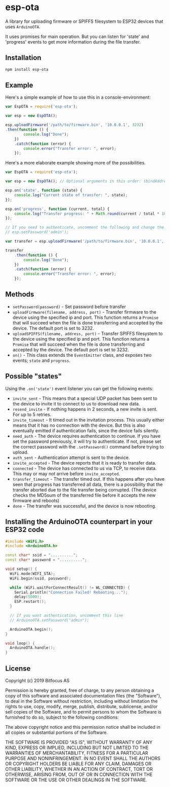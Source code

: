 # esp-ota

A library for uploading firmware or SPIFFS filesystem to ESP32 devices that uses `ArduinoOTA`.

It uses promises for main operation. But you can listen for 'state' and 'progress' events to get more information during the file transfer.

## Installation

```bash
npm install esp-ota
```

## Example

Here's a simple example of how to use this in a console-environment:

```js
var EspOTA = require('esp-ota');

var esp = new EspOTA();

esp.uploadFirmware('/path/to/firmware.bin', '10.0.0.1', 3232)
.then(function () {
		console.log("Done");
	})
	.catch(function (error) {
		console.error("Transfer error: ", error);
	});
```


Here's a more elaborate example showing more of the possibilities.

```js
var EspOTA = require('esp-ota');

var esp = new EspOTA(); // Optional arguments in this order: (bindAddress, bindPort, chunkSize, secondsTimeout)

esp.on('state', function (state) {
	console.log("Current state of transfer: ", state);
});

esp.on('progress', function (current, total) {
	console.log("Transfer progress: " + Math.round(current / total * 100) + "%");
});

// If you need to authenticate, uncomment the following and change the password
// esp.setPassword('admin');

var transfer = esp.uploadFirmware('/path/to/firmware.bin', '10.0.0.1', 3232);

transfer
	.then(function () {
		console.log("Done");
	})
	.catch(function (error) {
		console.error("Transfer error: ", error);
	});
```

## Methods

* `setPassword(password)` - Set password before transfer
* `uploadFirmware(filename, address, port)` - Transfer firmware to the device using the specified ip and port. This function returns a `Promise` that will succeed when the file is done transferring and accepted by the device. The default port is set to 3232.
* `uploadSPIFFS(filename, address, port)` - Transfer SPIFFS filesystem to the device using the specified ip and port. This function returns a `Promise` that will succeed when the file is done transferring and accepted by the device. The default port is set to 3232.
* `on()` - This class extends the `EventEmitter` class, and exposes two events; `state` and `progress`.

## Possible "states"

Using the `.on('state')` event listener you can get the following events:

 * `invite_sent` - This means that a special UDP packet has been sent to the device to invite it to connect to us to download new data.
 * `resend_invite` - If nothing happens in 2 seconds, a new invite is sent. For up to 5 retries.
 * `invite_timeout` - It timed out in the invitation process. This usually either means that it has no connection with the device. But this is also eventually emitted if authentication fails, since the device fails silently.
 * `need_auth` - The device requires authentication to continue. If you have set the password previously, it will try to authenticate. If not, please set the correct password with the `.setPassword()` command before trying to upload.
 * `auth_sent` - Authentication attempt is sent to the device.
 * `invite_accepted` - The device reports that it is ready to transfer data.
 * `connected` - The device has connected to us via TCP, to receive data. This may or may not arrive before `invite_accepted`.
 * `transfer_timeout` - The transfer timed out. If this happens after you have seen that progress has transferred all data, there is a possibility that the transfer aborted due to the file transfer being corrupted. (The device checks the MD5sum of the transferred file before it accepts the new firmware and reboots)
 * `done` - The transfer was successful, and the device is now rebooting.

## Installing the ArduinoOTA counterpart in your ESP32 code

```c++
#include <WiFi.h>
#include <ArduinoOTA.h>

const char* ssid = "..........";
const char* password = "..........";

void setup() {
  WiFi.mode(WIFI_STA);
  WiFi.begin(ssid, password);

  while (WiFi.waitForConnectResult() != WL_CONNECTED) {
    Serial.println("Connection Failed! Rebooting...");
    delay(5000);
    ESP.restart();
  }

  // If you want authentication, uncomment this line
  // ArduinoOTA.setPassword("admin");

  ArduinoOTA.begin();
}

void loop() {
  ArduinoOTA.handle();
}
```

## License

Copyright (c) 2019 Bitfocus AS

Permission is hereby granted, free of charge, to any person obtaining a copy
of this software and associated documentation files (the "Software"), to deal
in the Software without restriction, including without limitation the rights
to use, copy, modify, merge, publish, distribute, sublicense, and/or sell
copies of the Software, and to permit persons to whom the Software is
furnished to do so, subject to the following conditions:

The above copyright notice and this permission notice shall be included in all
copies or substantial portions of the Software.

THE SOFTWARE IS PROVIDED "AS IS", WITHOUT WARRANTY OF ANY KIND, EXPRESS OR
IMPLIED, INCLUDING BUT NOT LIMITED TO THE WARRANTIES OF MERCHANTABILITY,
FITNESS FOR A PARTICULAR PURPOSE AND NONINFRINGEMENT. IN NO EVENT SHALL THE
AUTHORS OR COPYRIGHT HOLDERS BE LIABLE FOR ANY CLAIM, DAMAGES OR OTHER
LIABILITY, WHETHER IN AN ACTION OF CONTRACT, TORT OR OTHERWISE, ARISING FROM,
OUT OF OR IN CONNECTION WITH THE SOFTWARE OR THE USE OR OTHER DEALINGS IN THE
SOFTWARE.